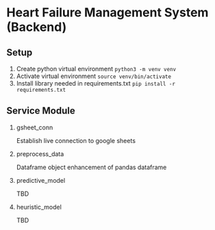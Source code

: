 # Heart Failure Management System (Backend)

## Setup
1. Create python virtual environment
`python3 -m venv venv`
2. Activate virtual environment
`source venv/bin/activate`
3. Install library needed in requirements.txt
`pip install -r requirements.txt`

## Service Module

1. gsheet_conn

    Establish live connection to google sheets

2. preprocess_data

    Dataframe object enhancement of pandas dataframe

3. predictive_model

    TBD

4. heuristic_model

    TBD